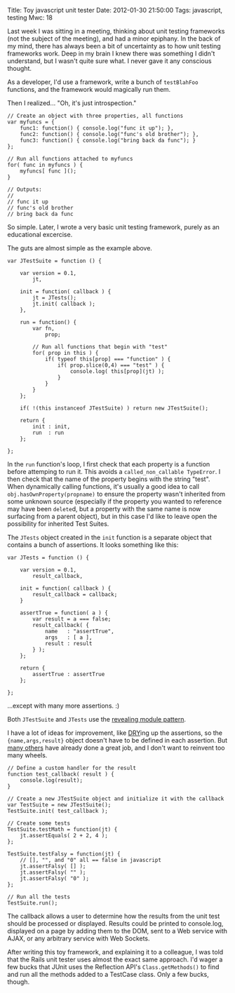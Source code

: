 Title: Toy javascript unit tester
Date: 2012-01-30 21:50:00
Tags: javascript, testing
Mwc: 18

Last week I was sitting in a meeting, thinking about unit testing frameworks (not the subject of the meeting), and had a minor epiphany.  In the back of my mind, there has always been a bit of uncertainty as to how unit testing frameworks work.  Deep in my brain I knew there was something I didn't understand, but I wasn't quite sure what.  I never gave it any conscious thought.

As a developer, I'd use a framework, write a bunch of `testBlahFoo` functions, and the framework would magically run them.  

Then I realized... "Oh, it's just introspection."

    // Create an object with three properties, all functions
    var myfuncs = {
        func1: function() { console.log("func it up"); },
        func2: function() { console.log("func's old brother"); },
        func3: function() { console.log("bring back da func"); }
    };

    // Run all functions attached to myfuncs
    for( func in myfuncs ) {
        myfuncs[ func ]();
    }

    // Outputs:
    // 
    // func it up
    // func's old brother
    // bring back da func

So simple.  Later, I wrote a very basic unit testing framework, purely as an educational excercise.

The guts are almost simple as the example above.

    var JTestSuite = function () {

        var version = 0.1,
            jt,

        init = function( callback ) {
            jt = JTests();
            jt.init( callback );
        },

        run = function() {
            var fn,
                prop;

            // Run all functions that begin with "test"
            for( prop in this ) {
                if( typeof this[prop] === "function" ) {
                    if( prop.slice(0,4) === "test" ) {
                        console.log( this[prop](jt) );
                    }
                }
            }
        };

        if( !(this instanceof JTestSuite) ) return new JTestSuite();

        return {
            init : init,
            run  : run
        };

    };

In the `run` function's loop, I first check that each property is a function before attemping to run it.  This avoids a `called_non_callable TypeError`.  I then check that the name of the property begins with the string "test".  When dynamically calling functions, it's usually a good idea to call `obj.hasOwnProperty(propname)` to ensure the property wasn't inherited from some unknown source (especially if the property you wanted to reference may have been `delete`d, but a property with the same name is now surfacing from a parent object), but in this case I'd like to leave open the possibility for inherited Test Suites.

The `JTests` object created in the `init` function is a separate object that contains a bunch of assertions.  It looks something like this:

    var JTests = function () {

        var version = 0.1,
            result_callback,

        init = function( callback ) {
            result_callback = callback;
        }

        assertTrue = function( a ) {
            var result = a === false;
            result_callback( {                                                                                                                                                                         
                name   : "assertTrue",
                args   : [ a ],
                result : result
            } );
        };
        
        return {
            assertTrue : assertTrue
        };

    };

...except with many more assertions. :)

Both `JTestSuite` and `JTests` use the [revealing module pattern](http://stackoverflow.com/a/5647397/215148). 

I have a lot of ideas for improvement, like [DRY](http://en.wikipedia.org/wiki/Don't_repeat_yourself)ing up the assertions, so the `{name,args,result}` object doesn't have to be defined in each assertion.  But [many others](http://en.wikipedia.org/wiki/List_of_unit_testing_frameworks#JavaScript) have already done a great job, and I don't want to reinvent too many wheels.

    // Define a custom handler for the result
    function test_callback( result ) {
        console.log(result);
    }

    // Create a new JTestSuite object and initialize it with the callback
    var TestSuite = new JTestSuite();
    TestSuite.init( test_callback );

    // Create some tests
    TestSuite.testMath = function(jt) {
        jt.assertEquals( 2 + 2, 4 );
    };

    TestSuite.testFalsy = function(jt) {
        // [], "", and "0" all == false in javascript
        jt.assertFalsy( [] );
        jt.assertFalsy( "" );
        jt.assertFalsy( "0" );
    };

    // Run all the tests
    TestSuite.run();

The callback allows a user to determine how the results from the unit test should be processed or displayed.  Results could be printed to console.log, displayed on a page by adding them to the DOM, sent to a Web service with AJAX, or any arbitrary service with Web Sockets.

After writing this toy framework, and explaining it to a colleague, I was told that the Rails unit tester uses almost the exact same approach.  I'd wager a few bucks that JUnit uses the Reflection API's `Class.getMethods()` to find and run all the methods added to a TestCase class.  Only a few bucks, though.
